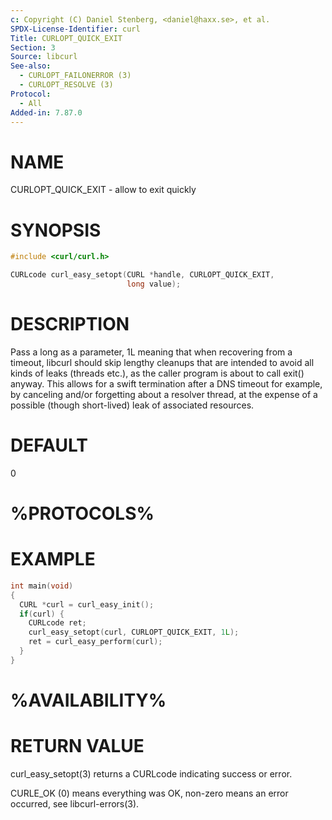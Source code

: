```yaml
---
c: Copyright (C) Daniel Stenberg, <daniel@haxx.se>, et al.
SPDX-License-Identifier: curl
Title: CURLOPT_QUICK_EXIT
Section: 3
Source: libcurl
See-also:
  - CURLOPT_FAILONERROR (3)
  - CURLOPT_RESOLVE (3)
Protocol:
  - All
Added-in: 7.87.0
---
```


# NAME

CURLOPT_QUICK_EXIT - allow to exit quickly

# SYNOPSIS

~~~c
#include <curl/curl.h>

CURLcode curl_easy_setopt(CURL *handle, CURLOPT_QUICK_EXIT,
                          long value);
~~~

# DESCRIPTION

Pass a long as a parameter, 1L meaning that when recovering from a timeout,
libcurl should skip lengthy cleanups that are intended to avoid all kinds of
leaks (threads etc.), as the caller program is about to call exit() anyway.
This allows for a swift termination after a DNS timeout for example, by
canceling and/or forgetting about a resolver thread, at the expense of a
possible (though short-lived) leak of associated resources.

# DEFAULT

0

# %PROTOCOLS%

# EXAMPLE

~~~c
int main(void)
{
  CURL *curl = curl_easy_init();
  if(curl) {
    CURLcode ret;
    curl_easy_setopt(curl, CURLOPT_QUICK_EXIT, 1L);
    ret = curl_easy_perform(curl);
  }
}
~~~

# %AVAILABILITY%

# RETURN VALUE

curl_easy_setopt(3) returns a CURLcode indicating success or error.

CURLE_OK (0) means everything was OK, non-zero means an error occurred, see
libcurl-errors(3).
